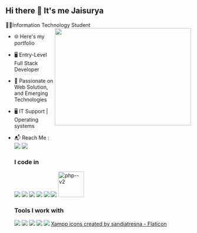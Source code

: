 
## Hi there 👋 It's me Jaisurya

👨‍🎓Information Technology Student
<img align="right" width="370" height="265" src="https://i.pinimg.com/originals/47/f0/34/47f0342cec72b800463bf003eac1257e.gif">
- 🌐 Here's my portfolio
- 🖥️ Entry-Level Full Stack Developer
- 🌱 Passionate on Web Solution, and Emerging Technologies
- 🖥️ IT Support | Operating systems 
- 📬 Reach Me :
  <br/> [<img src="https://img.shields.io/badge/Gmail-D14836?style=for-the-badge&logo=gmail&logoColor=white">](https://mail.google.com/mail/u/0/?view=cm&fs=1&tf=1&to=jaisuryag6@gmail.com)
  [<img src="https://img.shields.io/badge/LinkedIn-0077B5?style=for-the-badge&logo=linkedin&logoColor=white">](https://www.linkedin.com/in/jaisurya-g-5b081024a/)
  <br/>
  
  ### I code in
  <img src="https://img.icons8.com/?size=70&id=20909&format=png&color=000000">
  <img src="https://img.icons8.com/?size=70&id=21278&format=png&color=000000">
  <img src="https://img.icons8.com/?size=70&id=84710&format=png&color=000000">
  <img src="https://img.icons8.com/?size=70&id=PXTY4q2Sq2lG&format=png&color=000000">
  <img src="https://img.icons8.com/?size=70&id=123603&format=png&color=000000">
  <img src="https://img.icons8.com/?size=70&id=b9csPDvC8JBF&format=png&color=000000">
   <img width="70" height="70" src="https://img.icons8.com/nolan/64/php--v2.png" alt="php--v2"/>

  ### Tools I work with
  <img src="https://img.icons8.com/?size=70&id=0OQR1FYCuA9f&format=png&color=000000">
  <img src="https://img.icons8.com/?size=70&id=dJjTWMogzFzg&format=png&color=000000">
  <img src="https://img.icons8.com/?size=70&id=zfHRZ6i1Wg0U&format=png&color=000000">
  <img src="https://img.icons8.com/?size=70&id=g7P0iny5Rros&format=png&color=000000">
  <img src="https://img.icons8.com/?size=70&id=3sGOUDo9nJ4k&format=png&color=000000">
  <a href="https://www.flaticon.com/free-icons/xampp" title="xampp icons">Xampp icons created by sandiatresna - Flaticon</a>
